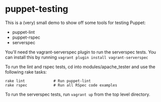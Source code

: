 puppet-testing
==============

This is a (very) small demo to show off some tools for testing Puppet:

  * puppet-lint
  * puppet-rspec
  * serverspec

You'll need the vagrant-serverspec plugin to run the serverspec tests. You can
install this by running `vagrant plugin install vagrant-serverspec`

To run the lint and rspec tests, cd into modules/apache_tester and use the
following rake tasks:

    rake lint             # Run puppet-lint
    rake rspec            # Run all RSpec code examples

To run the serverspec tests, run `vagrant up` from the top level directory.
